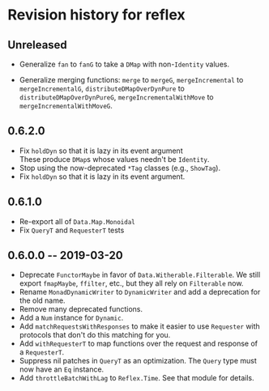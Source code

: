 # Revision history for reflex

## Unreleased

* Generalize `fan` to `fanG` to take a `DMap` with non-`Identity`
  values.

* Generalize merging functions:
  `merge` to `mergeG`, 
  `mergeIncremental` to `mergeIncrementalG`, 
  `distributeDMapOverDynPure` to `distributeDMapOverDynPureG`,
  `mergeIncrementalWithMove` to `mergeIncrementalWithMoveG`.  


## 0.6.2.0

* Fix `holdDyn` so that it is lazy in its event argument  
  These produce `DMap`s  whose values needn't be `Identity`.
* Stop using the now-deprecated `*Tag` classes (e.g., `ShowTag`).
* Fix `holdDyn` so that it is lazy in its event argument.

## 0.6.1.0

* Re-export all of `Data.Map.Monoidal`
* Fix `QueryT` and `RequesterT` tests

## 0.6.0.0 -- 2019-03-20

* Deprecate `FunctorMaybe` in favor of `Data.Witherable.Filterable`. We still export `fmapMaybe`, `ffilter`, etc., but they all rely on `Filterable` now.
* Rename `MonadDynamicWriter` to `DynamicWriter` and add a deprecation for the old name.
* Remove many deprecated functions.
* Add a `Num` instance for `Dynamic`.
* Add `matchRequestsWithResponses` to make it easier to use `Requester` with protocols that don't do this matching for you.
* Add `withRequesterT` to map functions over the request and response of a `RequesterT`.
* Suppress nil patches in `QueryT` as an optimization. The `Query` type must now have an `Eq` instance.
* Add `throttleBatchWithLag` to `Reflex.Time`. See that module for details.

